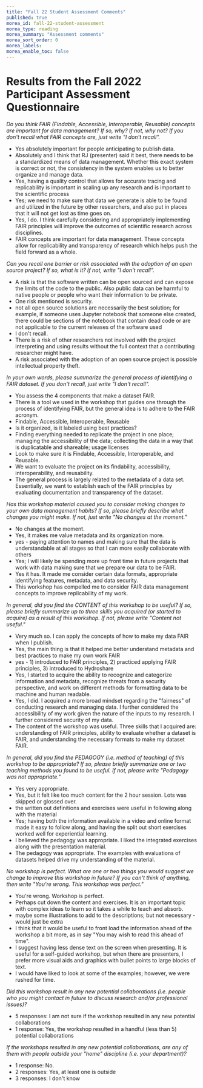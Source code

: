 ```yaml
---
title: "Fall 22 Student Assessment Comments"
published: true
morea_id: fall-22-student-assessment
morea_type: reading
morea_summary: "Assessment comments"
morea_sort_order: 0
morea_labels:
morea_enable_toc: false
---
```


# Results from the Fall 2022 Participant Assessment Questionnaire

*Do you think FAIR (Findable, Accessible, Interoperable, Reusable) concepts are important for data management? If so, why? If not, why not? If you don't recall what FAIR concepts are, just write "I don't recall".*

* Yes absolutely important for people anticipating to publish data.
* Absolutely and I think that RJ (presenter) said it best, there needs to be a standardized means of data management. Whether this exact system is correct or not, the consistency in the system enables us to better organize and manage data.
* Yes, having a quality control that allows for accurate tracing and replicability is important in scaling up any research and is important to the scientific process
* Yes; we need to make sure that data we generate is able to be found and utilized in the future by other researchers, and also put in places that it will not get lost as time goes on.
* Yes, I do. I think carefully considering and appropriately implementing FAIR principles will improve the outcomes of scientific research across disciplines.
* FAIR concepts are important for data management. These concepts allow for replicability and transparency of research which helps push the field forward as a whole.

*Can you recall one barrier or risk associated with the adoption of an open source project? If so, what is it? If not, write "I don't recall".* 

* A risk is that the software written can be open sourced and can expose the limits of the code to the public. Also public data can be harmful to native people or people who want their information to be private.
* One risk mentioned is security.
* not all open source solutions are necessarily the best solution; for example, if someone uses Jupyter notebook that someone else created, there could be sections of the notebook that contain dead code or are not applicable to the current releases of the software used
* I don't recall.
* There is a risk of other researchers not involved with the project interpreting and using results without the full context that a contributing researcher might have.
* A risk associated with the adoption of an open source project is possible intellectual property theft.

*In your own words, please summarize the general process of identifying a FAIR dataset. If you don't recall, just write "I don't recall".* 

* You assess the 4 components that make a dataset FAIR.
* There is a tool we used in the workshop that guides one through the process of identifying FAIR, but the general idea is to adhere to the FAIR acronym.
* Findable, Accessible, Interoperable, Reusable
* Is it organized, is it labeled using best practices?
* Finding everything needed to replicate the project in one place; managing the accessibility of the data; collecting the data in a way that is duplicatable and shareable; usage licenses
* Look to make sure it is Findable, Accessible, Interoperable, and Reusable.
* We want to evaluate the project on its findability, accessibility, interoperability, and reusability.
* The general process is largely related to the metadata of a data set. Essentially, we want to establish each of the FAIR principles by evaluating documentation and transparency of the dataset.

*Has this workshop material caused you to consider making changes to your own data management habits? If so, please briefly describe what changes you might make. If not, just write "No changes at the moment."*

* No changes at the moment.
* Yes, it makes me value metadata and its organization more.
* yes - paying attention to names and making sure that the data is understandable at all stages so that I can more easily collaborate with others
* Yes; I will likely be spending more up front time in future projects that work with data making sure that we prepare our data to be FAIR.
* Yes it has. It made me consider certain data formats, appropriate identifying features, metadata, and data security.
* This workshop has compelled me to consider FAIR data management concepts to improve replicability of my work.

*In general, did you find the CONTENT of this workshop to be useful?  If so, please briefly summarize up to three skills you acquired (or started to acquire) as a result of this workshop.  If not, please write "Content not useful."*

* Very much so. I can apply the concepts of how to make my data FAIR when I publish.
* Yes, the main thing is that it helped me better understand metadata and best practices to make my own work FAIR
* yes - 1) introduced to FAIR principles, 2) practiced applying FAIR principles, 3) introduced to Hydroshare
* Yes, I started to acquire the ability to recognize and categorize information and metadata, recognize threats from a security perspective, and work on different methods for formatting data to be machine and human readable.
* Yes, I did. I acquired a more broad mindset regarding the "fairness" of conducting research and managing data. I further considered the accessibility of my work given the nature of the inputs to my research. I further considered security of my data.
* The content of the workshop was useful. Three skills that I acquired are: understanding of FAIR principles, ability to evaluate whether a dataset is FAIR, and understanding the necessary formats to make my dataset FAIR.

*In general, did you find the PEDAGOGY (i.e. method of teaching) of this workshop to be appropriate?  If so, please briefly summarize one or two teaching methods you found to be useful. If not, please write "Pedagogy was not appropriate."*

* Yes very appropriate.
* Yes, but it felt like too much content for the 2 hour session. Lots was skipped or glossed over.
* the written out definitions and exercises were useful in following along with the material
* Yes; having both the information available in a video and online format made it easy to follow along, and having the split out short exercises worked well for experiential learning.
* I believed the pedagogy was appropriate. I liked the integrated exercises along with the presentation material.
* The pedagogy was appropriate. The examples with evaluations of datasets helped drive my understanding of the material.

*No workshop is perfect. What are one or two things you would suggest we change to improve this workshop in future?  If you can't think of anything, then write "You're wrong. This workshop was perfect."*

* You're wrong. Workshop is perfect.
* Perhaps cut down the content and exercises. It is an important topic with complex ideas to learn so it takes a while to teach and absorb.
* maybe some illustrations to add to the descriptions; but not necessary - would just be extra
* I think that it would be useful to front load the information ahead of the workshop a bit more, as in say "You may wish to read this ahead of time".
* I suggest having less dense text on the screen when presenting. It is useful for a self-guided workshop, but when there are presenters, I prefer more visual aids and graphics with bullet points to large blocks of text.
* I would have liked to look at some of the examples; however, we were rushed for time.

*Did this workshop result in any new potential collaborations (i.e. people who you might contact in future to discuss research and/or professional issues)?*

* 5 responses: I am not sure if the workshop resulted in
any new potential collaborations
* 1 response: Yes, the workshop resulted in a handful
(less than 5) potential collaborations

*If the workshops resulted in any new potential collaborations, are any of them with people outside your "home" discipline (i.e. your department)?*

* 1 response: No.
* 2 responses: Yes, at least one is outside
* 3 responses: I don't know
